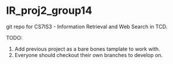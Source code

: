# IR_proj2_group14
git repo for CS7IS3 - Information Retrieval and Web Search in TCD. 

TODO:
1. Add previous project as a bare bones tamplate to work with.
2. Everyone should checkout their own branches to develop on.
